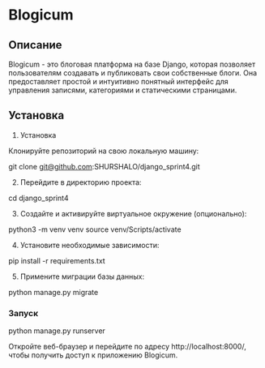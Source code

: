 # Blogicum
## Описание
Blogicum - это блоговая платформа на базе Django, которая позволяет пользователям создавать и публиковать свои собственные блоги. Она предоставляет простой и интуитивно понятный интерфейс для управления записями, категориями и статическими страницами.

## Установка
1. Установка

Клонируйте репозиторий на свою локальную машину:

git clone git@github.com:SHURSHALO/django_sprint4.git

2. Перейдите в директорию проекта:

cd django_sprint4

3. Создайте и активируйте виртуальное окружение (опционально):

python3 -m venv venv source venv/Scripts/activate

4. Установите необходимые зависимости:

pip install -r requirements.txt

5. Примените миграции базы данных:

python manage.py migrate

### Запуск
python manage.py runserver

Откройте веб-браузер и перейдите по адресу http://localhost:8000/, чтобы получить доступ к приложению Blogicum.
